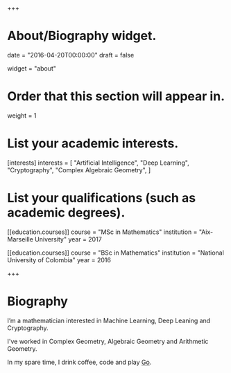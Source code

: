 +++
# About/Biography widget.

date = "2016-04-20T00:00:00"
draft = false

widget = "about"

# Order that this section will appear in.
weight = 1

# List your academic interests.
[interests]
  interests = [
    "Artificial Intelligence",
    "Deep Learning",
    "Cryptography",
    "Complex Algebraic Geometry",
]

# List your qualifications (such as academic degrees).
[[education.courses]]
  course = "MSc in Mathematics"
  institution = "Aix-Marseille University"
  year = 2017

[[education.courses]]
  course = "BSc in Mathematics"
  institution = "National University of Colombia"
  year = 2016
 
+++

# Biography

I’m a mathematician interested in Machine Learning, Deep Leaning and Cryptography.

I've worked in Complex Geometry, Algebraic Geometry and Arithmetic Geometry.

In my spare time, I drink coffee, code and play [Go](http://en.wikipedia.org/wiki/Go_%28game%29).

